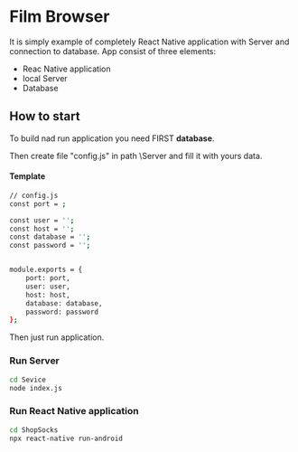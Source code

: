 # Film Browser
It is simply example of completely React Native application with Server and connection to database.
App consist of three elements:
- Reac Native application
- local Server
- Database


## How to start
To build nad run application you need FIRST **database**.

Then create file "config.js" in path \Server and fill it with yours data.

#### Template
```sh
// config.js
const port = ;

const user = '';
const host = '';
const database = '';
const password = '';


module.exports = {
    port: port,
    user: user,
    host: host,
    database: database,
    password: password
};
```
Then just run application.
### Run Server

```sh
cd Sevice
node index.js
```

### Run React Native application

```sh
cd ShopSocks
npx react-native run-android
```

